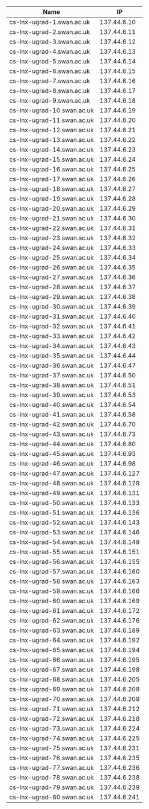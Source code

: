 | Name | IP |
|------|----|
|cs-lnx-ugrad-1.swan.ac.uk	| 137.44.6.10 |
|cs-lnx-ugrad-2.swan.ac.uk	| 137.44.6.11 |
|cs-lnx-ugrad-3.swan.ac.uk	| 137.44.6.12 |
|cs-lnx-ugrad-4.swan.ac.uk	| 137.44.6.13 |
|cs-lnx-ugrad-5.swan.ac.uk	| 137.44.6.14 |
|cs-lnx-ugrad-6.swan.ac.uk	| 137.44.6.15 |
|cs-lnx-ugrad-7.swan.ac.uk	| 137.44.6.16 |
|cs-lnx-ugrad-8.swan.ac.uk	| 137.44.6.17 |
|cs-lnx-ugrad-9.swan.ac.uk	| 137.44.6.18 |
|cs-lnx-ugrad-10.swan.ac.uk	| 137.44.6.19 |
|cs-lnx-ugrad-11.swan.ac.uk	| 137.44.6.20 |
|cs-lnx-ugrad-12.swan.ac.uk	| 137.44.6.21 |
|cs-lnx-ugrad-13.swan.ac.uk	| 137.44.6.22 |
|cs-lnx-ugrad-14.swan.ac.uk	| 137.44.6.23 |
|cs-lnx-ugrad-15.swan.ac.uk	| 137.44.6.24 |
|cs-lnx-ugrad-16.swan.ac.uk	| 137.44.6.25 |
|cs-lnx-ugrad-17.swan.ac.uk	| 137.44.6.26 |
|cs-lnx-ugrad-18.swan.ac.uk	| 137.44.6.27 |
|cs-lnx-ugrad-19.swan.ac.uk	| 137.44.6.28 |
|cs-lnx-ugrad-20.swan.ac.uk	| 137.44.6.29 |
|cs-lnx-ugrad-21.swan.ac.uk	| 137.44.6.30 |
|cs-lnx-ugrad-22.swan.ac.uk	| 137.44.6.31 |
|cs-lnx-ugrad-23.swan.ac.uk	| 137.44.6.32 |
|cs-lnx-ugrad-24.swan.ac.uk	| 137.44.6.33 |
|cs-lnx-ugrad-25.swan.ac.uk	| 137.44.6.34 |
|cs-lnx-ugrad-26.swan.ac.uk	| 137.44.6.35 |
|cs-lnx-ugrad-27.swan.ac.uk	| 137.44.6.36 |
|cs-lnx-ugrad-28.swan.ac.uk	| 137.44.6.37 |
|cs-lnx-ugrad-29.swan.ac.uk	| 137.44.6.38 |
|cs-lnx-ugrad-30.swan.ac.uk	| 137.44.6.39 |
|cs-lnx-ugrad-31.swan.ac.uk	| 137.44.6.40 |
|cs-lnx-ugrad-32.swan.ac.uk	| 137.44.6.41 |
|cs-lnx-ugrad-33.swan.ac.uk	| 137.44.6.42 |
|cs-lnx-ugrad-34.swan.ac.uk	| 137.44.6.43 |
|cs-lnx-ugrad-35.swan.ac.uk	| 137.44.6.44 |
|cs-lnx-ugrad-36.swan.ac.uk	| 137.44.6.47 |
|cs-lnx-ugrad-37.swan.ac.uk	| 137.44.6.50 |
|cs-lnx-ugrad-38.swan.ac.uk	| 137.44.6.51 |
|cs-lnx-ugrad-39.swan.ac.uk	| 137.44.6.53 |
|cs-lnx-ugrad-40.swan.ac.uk	| 137.44.6.54 |
|cs-lnx-ugrad-41.swan.ac.uk	| 137.44.6.58 |
|cs-lnx-ugrad-42.swan.ac.uk	| 137.44.6.70 |
|cs-lnx-ugrad-43.swan.ac.uk	| 137.44.6.73 |
|cs-lnx-ugrad-44.swan.ac.uk	| 137.44.6.80 |
|cs-lnx-ugrad-45.swan.ac.uk	| 137.44.6.93 |
|cs-lnx-ugrad-46.swan.ac.uk	| 137.44.6.98 |
|cs-lnx-ugrad-47.swan.ac.uk	| 137.44.6.127|
|cs-lnx-ugrad-48.swan.ac.uk	| 137.44.6.129|
|cs-lnx-ugrad-49.swan.ac.uk	| 137.44.6.131|
|cs-lnx-ugrad-50.swan.ac.uk	| 137.44.6.133|
|cs-lnx-ugrad-51.swan.ac.uk	| 137.44.6.136|
|cs-lnx-ugrad-52.swan.ac.uk	| 137.44.6.143|
|cs-lnx-ugrad-53.swan.ac.uk	| 137.44.6.146|
|cs-lnx-ugrad-54.swan.ac.uk	| 137.44.6.149|
|cs-lnx-ugrad-55.swan.ac.uk	| 137.44.6.151|
|cs-lnx-ugrad-56.swan.ac.uk	| 137.44.6.155|
|cs-lnx-ugrad-57.swan.ac.uk	| 137.44.6.160|
|cs-lnx-ugrad-58.swan.ac.uk	| 137.44.6.163|
|cs-lnx-ugrad-59.swan.ac.uk	| 137.44.6.166|
|cs-lnx-ugrad-60.swan.ac.uk	| 137.44.6.169|
|cs-lnx-ugrad-61.swan.ac.uk	| 137.44.6.172|
|cs-lnx-ugrad-62.swan.ac.uk	| 137.44.6.176|
|cs-lnx-ugrad-63.swan.ac.uk	| 137.44.6.189|
|cs-lnx-ugrad-64.swan.ac.uk	| 137.44.6.192|
|cs-lnx-ugrad-65.swan.ac.uk	| 137.44.6.194|
|cs-lnx-ugrad-66.swan.ac.uk	| 137.44.6.195|
|cs-lnx-ugrad-67.swan.ac.uk	| 137.44.6.198|
|cs-lnx-ugrad-68.swan.ac.uk	| 137.44.6.205|
|cs-lnx-ugrad-69.swan.ac.uk	| 137.44.6.208|
|cs-lnx-ugrad-70.swan.ac.uk	| 137.44.6.209|
|cs-lnx-ugrad-71.swan.ac.uk	| 137.44.6.212|
|cs-lnx-ugrad-72.swan.ac.uk	| 137.44.6.218|
|cs-lnx-ugrad-73.swan.ac.uk	| 137.44.6.224|
|cs-lnx-ugrad-74.swan.ac.uk	| 137.44.6.225|
|cs-lnx-ugrad-75.swan.ac.uk	| 137.44.6.231|
|cs-lnx-ugrad-76.swan.ac.uk	| 137.44.6.235|
|cs-lnx-ugrad-77.swan.ac.uk	| 137.44.6.236|
|cs-lnx-ugrad-78.swan.ac.uk	| 137.44.6.238|
|cs-lnx-ugrad-79.swan.ac.uk	| 137.44.6.239|
|cs-lnx-ugrad-80.swan.ac.uk	| 137.44.6.241|
